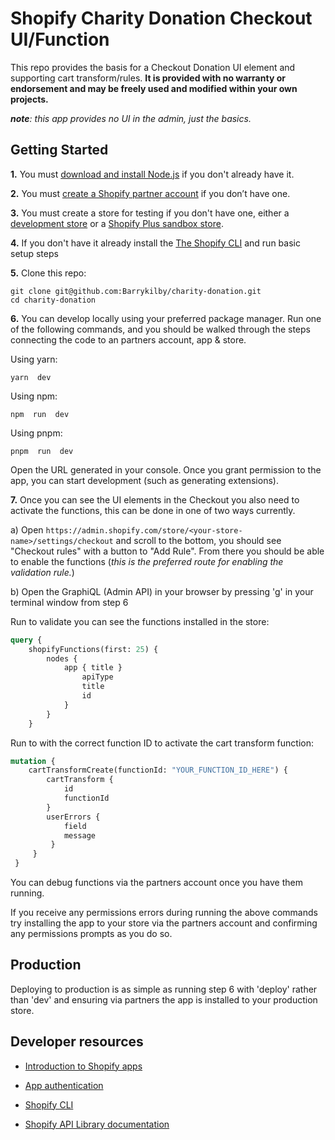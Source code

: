 
# Shopify Charity Donation Checkout UI/Function

This repo provides the basis for a Checkout Donation UI element and supporting cart transform/rules.
**It is provided with no warranty or endorsement and may be freely used and modified within your own projects.** 

***note**: this app provides no UI in the admin, just the basics.*  

## Getting Started

**1.** You must [download and install Node.js](https://nodejs.org/en/download/) if you don't already have it.

**2.** You must [create a Shopify partner account](https://partners.shopify.com/signup) if you don’t have one.

**3.** You must create a store for testing if you don't have one, either a [development store](https://help.shopify.com/en/partners/dashboard/development-stores#create-a-development-store) or a [Shopify Plus sandbox store](https://help.shopify.com/en/partners/dashboard/managing-stores/plus-sandbox-store).

**4.** If you don't have it already install the [The Shopify CLI](https://shopify.dev/docs/apps/tools/cli) and run basic setup steps

**5.** Clone this repo:

```shell 
git clone git@github.com:Barrykilby/charity-donation.git
cd charity-donation
```

**6.** You can develop locally using your preferred package manager. Run one of the following commands, and you should be walked through the steps connecting the code to an partners account, app & store.
  

Using yarn:

```shell
yarn  dev
```

Using npm:
  
```shell
npm  run  dev
```

Using pnpm:
  

```shell
pnpm  run  dev
```

Open the URL generated in your console. Once you grant permission to the app, you can start development (such as generating extensions).

**7.** Once you can see the UI elements in the Checkout you also need to activate the functions, this can be done in one of two ways currently.
	
a) Open `https://admin.shopify.com/store/<your-store-name>/settings/checkout` and scroll to the bottom, you should see "Checkout rules" with a button to "Add Rule". From there you should be able to enable the functions (*this is the preferred route for enabling the validation rule.*)

b) Open the GraphiQL (Admin API) in your browser by pressing 'g' in your terminal window from step 6

Run to validate you can see the functions installed in the store:
```graphQL
query { 
	shopifyFunctions(first: 25) { 
		nodes { 
			app { title } 
				apiType
				title
				id
			}
		}
	}
```

Run to with the correct function ID to activate the cart transform function:
```graphQL
mutation { 
	cartTransformCreate(functionId: "YOUR_FUNCTION_ID_HERE") { 
		cartTransform { 
			id 
			functionId 
		} 
		userErrors { 
			field
			message
		 } 
	 } 
 }
```

You can debug functions via the partners account once you have them running. 

If you receive any permissions errors during running the above commands try installing the app to your store via the partners account and confirming any permissions prompts as you do so.

## Production

Deploying to production is as simple as running step 6 with 'deploy' rather than 'dev' and ensuring via partners the app is installed to your production store.
  

## Developer resources

  

- [Introduction to Shopify apps](https://shopify.dev/docs/apps/getting-started)

- [App authentication](https://shopify.dev/docs/apps/auth)

- [Shopify CLI](https://shopify.dev/docs/apps/tools/cli)

- [Shopify API Library documentation](https://github.com/Shopify/shopify-api-js#readme)
